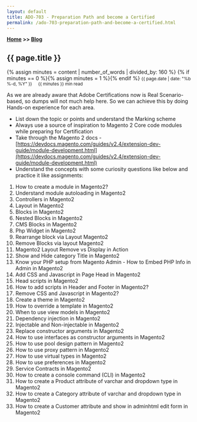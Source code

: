 ```yaml
---
layout: default
title: ADO-703 - Preparation Path and become a Certified
permalink: /ado-703-preparation-path-and-become-a-certified.html
---
```

**[Home](https://supravatm.github.io/) >> [Blog](/blogs.html)**

##  {{ page.title }}
{% assign minutes = content | number_of_words | divided_by: 160 %}
{% if minutes == 0 %}{% assign minutes = 1 %}{% endif %}
<small>
    <i class="fa-regular fa-calendar"></i> {{ page.date | date: "%b %-d, %Y" }}  &nbsp; &nbsp;
    <i class="fa-regular fa-clock"></i> {{ minutes }} min read
</small>


As we are already aware that Adobe Certifications now is Real Scenario-based, so dumps will not much help here. So we can achieve this by doing Hands-on experience for each area.


- List down the topic or points and understand the Marking scheme
- Always use a source of inspiration to Magento 2 Core code modules while preparing for Certification
- Take through the Magento 2 docs - [https://devdocs.magento.com/guides/v2.4/extension-dev-guide/module-development.html](https://devdocs.magento.com/guides/v2.4/extension-dev-guide/module-development.html)
- Understand the concepts with some curiosity questions like below and practice it like assignments:



<ol>
    <li > How to create a module in Magento2?</li>
    <li > Understand module autoloading in Magento2</li>
    <li > Controllers in Magento2</li>
    <li > Layout in Magento2</li>
    <li > Blocks in Magento2</li>
    <li > Nested Blocks in Magento2</li>
    <li > CMS Blocks in Magento2</li>
    <li > Php Widget in Magento2</li>
    <li > Rearrange block via Layout Magento2</li>
    <li > Remove Blocks via layout Magento2</li>
    <li > Magento2 Layout Remove vs Display in Action</li>
    <li > Show and Hide category Title in Magento2</li>
    <li > Know your PHP setup from Magento Admin - How to Embed PHP Info in Admin in Magento2</li>
    <li > Add CSS and Javascript in Page Head in Magento2</li>
    <li > Head scripts in Magento2</li>
    <li > How to add scripts in Header and Footer in Magento2?</li>
    <li > Remove CSS and Javascript in Magento2?</li>
    <li > Create a theme in Magento2</li>
    <li > How to override a template in Magento2</li>
    <li > When to use view models in Magento2</li>
    <li > Dependency injection in Magento2</li>
    <li > Injectable and Non-injectable in Magento2</li>
    <li > Replace constructor arguments in Magento2</li>
    <li > How to use interfaces as constructor arguments in Magento2</li>
    <li > How to use pool design pattern in Magento2</li>
    <li > How to use proxy pattern in Magento2</li>
    <li > How to use virtual types in Magento2</li>
    <li > How to use preferences in Magento2</li>
    <li > Service Contracts in Magento2</li>
    <li > How to create a console command (CLI) in Magento2</li>
    <li > How to create a Product attribute of varchar and dropdown type in Magento2</li>
    <li > How to create a Category attribute of varchar and dropdown type in Magento2</li>
    <li > How to create a Customer attribute and show in adminhtml edit form in Magento2</li>
</ol>


